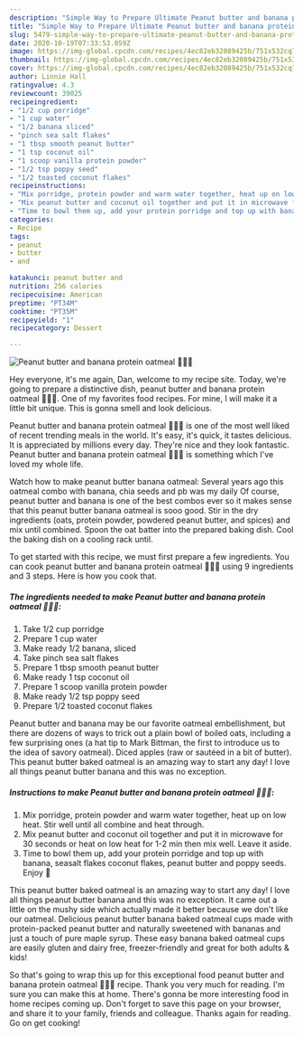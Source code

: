 ```yaml
---
description: "Simple Way to Prepare Ultimate Peanut butter and banana protein oatmeal 🥣💪🏻"
title: "Simple Way to Prepare Ultimate Peanut butter and banana protein oatmeal 🥣💪🏻"
slug: 5479-simple-way-to-prepare-ultimate-peanut-butter-and-banana-protein-oatmeal
date: 2020-10-19T07:33:53.059Z
image: https://img-global.cpcdn.com/recipes/4ec82eb32089425b/751x532cq70/peanut-butter-and-banana-protein-oatmeal-🥣💪🏻-recipe-main-photo.jpg
thumbnail: https://img-global.cpcdn.com/recipes/4ec82eb32089425b/751x532cq70/peanut-butter-and-banana-protein-oatmeal-🥣💪🏻-recipe-main-photo.jpg
cover: https://img-global.cpcdn.com/recipes/4ec82eb32089425b/751x532cq70/peanut-butter-and-banana-protein-oatmeal-🥣💪🏻-recipe-main-photo.jpg
author: Linnie Hall
ratingvalue: 4.3
reviewcount: 39025
recipeingredient:
- "1/2 cup porridge"
- "1 cup water"
- "1/2 banana sliced"
- "pinch sea salt flakes"
- "1 tbsp smooth peanut butter"
- "1 tsp coconut oil"
- "1 scoop vanilla protein powder"
- "1/2 tsp poppy seed"
- "1/2 toasted coconut flakes"
recipeinstructions:
- "Mix porridge, protein powder and warm water together, heat up on low heat. Stir well until all combine and heat through."
- "Mix peanut butter and coconut oil together and put it in microwave for 30 seconds or heat on low heat for 1-2 min then mix well. Leave it aside."
- "Time to bowl them up, add your protein porridge and top up with banana, seasalt flakes coconut flakes, peanut butter and poppy seeds. Enjoy 💛"
categories:
- Recipe
tags:
- peanut
- butter
- and

katakunci: peanut butter and 
nutrition: 256 calories
recipecuisine: American
preptime: "PT34M"
cooktime: "PT35M"
recipeyield: "1"
recipecategory: Dessert

---
```



![Peanut butter and banana protein oatmeal 🥣💪🏻](https://img-global.cpcdn.com/recipes/4ec82eb32089425b/751x532cq70/peanut-butter-and-banana-protein-oatmeal-🥣💪🏻-recipe-main-photo.jpg)

Hey everyone, it's me again, Dan, welcome to my recipe site. Today, we're going to prepare a distinctive dish, peanut butter and banana protein oatmeal 🥣💪🏻. One of my favorites food recipes. For mine, I will make it a little bit unique. This is gonna smell and look delicious.

Peanut butter and banana protein oatmeal 🥣💪🏻 is one of the most well liked of recent trending meals in the world. It's easy, it's quick, it tastes delicious. It is appreciated by millions every day. They're nice and they look fantastic. Peanut butter and banana protein oatmeal 🥣💪🏻 is something which I've loved my whole life.

Watch how to make peanut butter banana oatmeal: Several years ago this oatmeal combo with banana, chia seeds and pb was my daily Of course, peanut butter and banana is one of the best combos ever so it makes sense that this peanut butter banana oatmeal is sooo good. Stir in the dry ingredients (oats, protein powder, powdered peanut butter, and spices) and mix until combined. Spoon the oat batter into the prepared baking dish. Cool the baking dish on a cooling rack until.


To get started with this recipe, we must first prepare a few ingredients. You can cook peanut butter and banana protein oatmeal 🥣💪🏻 using 9 ingredients and 3 steps. Here is how you cook that.

<!--inarticleads1-->

##### The ingredients needed to make Peanut butter and banana protein oatmeal 🥣💪🏻:

1. Take 1/2 cup porridge
1. Prepare 1 cup water
1. Make ready 1/2 banana, sliced
1. Take pinch sea salt flakes
1. Prepare 1 tbsp smooth peanut butter
1. Make ready 1 tsp coconut oil
1. Prepare 1 scoop vanilla protein powder
1. Make ready 1/2 tsp poppy seed
1. Prepare 1/2 toasted coconut flakes


Peanut butter and banana may be our favorite oatmeal embellishment, but there are dozens of ways to trick out a plain bowl of boiled oats, including a few surprising ones (a hat tip to Mark Bittman, the first to introduce us to the idea of savory oatmeal). Diced apples (raw or sautéed in a bit of butter). This peanut butter baked oatmeal is an amazing way to start any day! I love all things peanut butter banana and this was no exception. 

<!--inarticleads2-->

##### Instructions to make Peanut butter and banana protein oatmeal 🥣💪🏻:

1. Mix porridge, protein powder and warm water together, heat up on low heat. Stir well until all combine and heat through.
1. Mix peanut butter and coconut oil together and put it in microwave for 30 seconds or heat on low heat for 1-2 min then mix well. Leave it aside.
1. Time to bowl them up, add your protein porridge and top up with banana, seasalt flakes coconut flakes, peanut butter and poppy seeds. Enjoy 💛


This peanut butter baked oatmeal is an amazing way to start any day! I love all things peanut butter banana and this was no exception. It came out a little on the mushy side which actually made it better because we don&#39;t like our oatmeal. Delicious peanut butter banana baked oatmeal cups made with protein-packed peanut butter and naturally sweetened with bananas and just a touch of pure maple syrup. These easy banana baked oatmeal cups are easily gluten and dairy free, freezer-friendly and great for both adults &amp; kids! 

So that's going to wrap this up for this exceptional food peanut butter and banana protein oatmeal 🥣💪🏻 recipe. Thank you very much for reading. I'm sure you can make this at home. There's gonna be more interesting food in home recipes coming up. Don't forget to save this page on your browser, and share it to your family, friends and colleague. Thanks again for reading. Go on get cooking!
